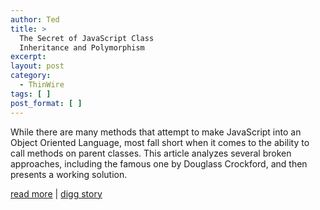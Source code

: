 ```yaml
---
author: Ted
title: >
  The Secret of JavaScript Class
  Inheritance and Polymorphism
excerpt:
layout: post
category:
  - ThinWire
tags: [ ]
post_format: [ ]
---
```

While there are many methods that attempt to make JavaScript into an Object Oriented Language, most fall short when it comes to the ability to call methods on parent classes. This article analyzes several broken approaches, including the famous one by Douglass Crockford, and then presents a working solution.

[read more][1] | [digg story][2]

 [1]: http://truecode.blogspot.com/2006/08/object-oriented-super-class-method.html
 [2]: http://digg.com/programming/The_Secret_of_JavaScript_Class_Inheritance_and_Polymorphism